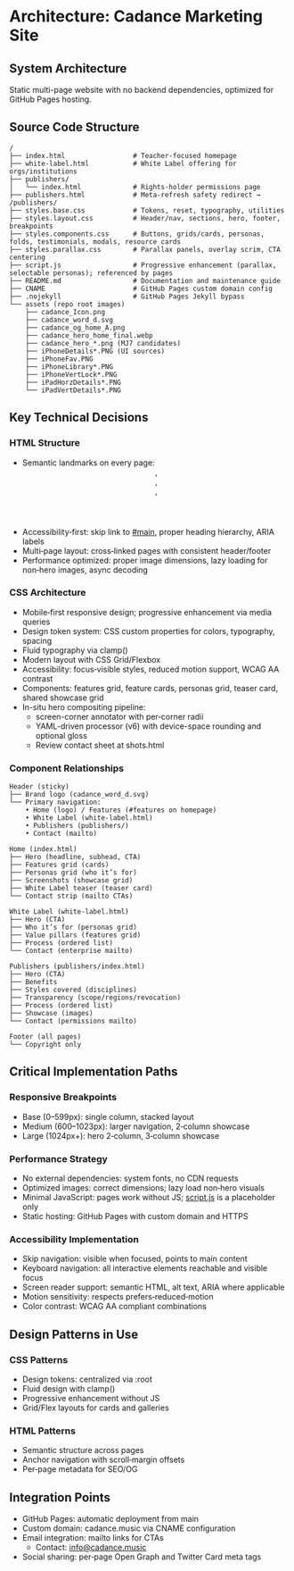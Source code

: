 # Architecture: Cadance Marketing Site

## System Architecture
Static multi-page website with no backend dependencies, optimized for GitHub Pages hosting.

## Source Code Structure
```
/
├── index.html                 # Teacher‑focused homepage
├── white-label.html           # White Label offering for orgs/institutions
├── publishers/
│   └── index.html             # Rights-holder permissions page
├── publishers.html            # Meta-refresh safety redirect → /publishers/
├── styles.base.css            # Tokens, reset, typography, utilities
├── styles.layout.css          # Header/nav, sections, hero, footer, breakpoints
├── styles.components.css      # Buttons, grids/cards, personas, folds, testimonials, modals, resource cards
├── styles.parallax.css        # Parallax panels, overlay scrim, CTA centering
├── script.js                  # Progressive enhancement (parallax, selectable personas); referenced by pages
├── README.md                  # Documentation and maintenance guide
├── CNAME                      # GitHub Pages custom domain config
├── .nojekyll                  # GitHub Pages Jekyll bypass
└── assets (repo root images)
    ├── cadance_Icon.png
    ├── cadance_word_d.svg
    ├── cadance_og_home_A.png
    ├── cadance_hero_home_final.webp
    ├── cadance_hero_*.png (MJ7 candidates)
    ├── iPhoneDetails*.PNG (UI sources)
    ├── iPhoneFav.PNG
    ├── iPhoneLibrary*.PNG
    ├── iPhoneVertLock*.PNG
    ├── iPadHorzDetails*.PNG
    └── iPadVertDetails*.PNG
```

## Key Technical Decisions

### HTML Structure
- Semantic landmarks on every page: <header>, <main>, <section>, <footer>
- Accessibility‑first: skip link to [#main](index.html:1), proper heading hierarchy, ARIA labels
- Multi‑page layout: cross‑linked pages with consistent header/footer
- Performance optimized: proper image dimensions, lazy loading for non‑hero images, async decoding

### CSS Architecture
- Mobile‑first responsive design; progressive enhancement via media queries
- Design token system: CSS custom properties for colors, typography, spacing
- Fluid typography via clamp()
- Modern layout with CSS Grid/Flexbox
- Accessibility: focus‑visible styles, reduced motion support, WCAG AA contrast
- Components: features grid, feature cards, personas grid, teaser card, shared showcase grid
- In-situ hero compositing pipeline:
  - screen-corner annotator with per‑corner radii
  - YAML-driven processor (v6) with device-space rounding and optional gloss
  - Review contact sheet at shots.html

### Component Relationships
```
Header (sticky)
├── Brand logo (cadance_word_d.svg)
└── Primary navigation:
    • Home (logo) / Features (#features on homepage)
    • White Label (white-label.html)
    • Publishers (publishers/)
    • Contact (mailto)

Home (index.html)
├── Hero (headline, subhead, CTA)
├── Features grid (cards)
├── Personas grid (who it’s for)
├── Screenshots (showcase grid)
├── White Label teaser (teaser card)
└── Contact strip (mailto CTAs)

White Label (white-label.html)
├── Hero (CTA)
├── Who it’s for (personas grid)
├── Value pillars (features grid)
├── Process (ordered list)
└── Contact (enterprise mailto)

Publishers (publishers/index.html)
├── Hero (CTA)
├── Benefits
├── Styles covered (disciplines)
├── Transparency (scope/regions/revocation)
├── Process (ordered list)
├── Showcase (images)
└── Contact (permissions mailto)

Footer (all pages)
└── Copyright only
```

## Critical Implementation Paths

### Responsive Breakpoints
- Base (0–599px): single column, stacked layout
- Medium (600–1023px): larger navigation, 2‑column showcase
- Large (1024px+): hero 2‑column, 3‑column showcase

### Performance Strategy
- No external dependencies: system fonts, no CDN requests
- Optimized images: correct dimensions; lazy load non‑hero visuals
- Minimal JavaScript: pages work without JS; [script.js](script.js:1) is a placeholder only
- Static hosting: GitHub Pages with custom domain and HTTPS

### Accessibility Implementation
- Skip navigation: visible when focused, points to main content
- Keyboard navigation: all interactive elements reachable and visible focus
- Screen reader support: semantic HTML, alt text, ARIA where applicable
- Motion sensitivity: respects prefers‑reduced‑motion
- Color contrast: WCAG AA compliant combinations

## Design Patterns in Use

### CSS Patterns
- Design tokens: centralized via :root
- Fluid design with clamp()
- Progressive enhancement without JS
- Grid/Flex layouts for cards and galleries

### HTML Patterns
- Semantic structure across pages
- Anchor navigation with scroll‑margin offsets
- Per‑page metadata for SEO/OG

## Integration Points
- GitHub Pages: automatic deployment from main
- Custom domain: cadance.music via CNAME configuration
- Email integration: mailto links for CTAs
  - Contact: info@cadance.music
- Social sharing: per‑page Open Graph and Twitter Card meta tags